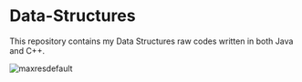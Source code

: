 # Data-Structures
This repository contains my Data Structures raw codes written in both Java and C++.

![maxresdefault](https://user-images.githubusercontent.com/99963332/206363709-ac57d9e6-84c5-4f28-bb11-d0f8ce8c4f14.jpg)
